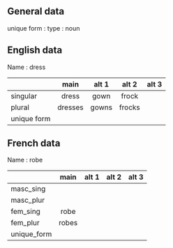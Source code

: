 ## General data

unique form :
type : noun

## English data

Name : dress

|             |  main   | alt 1 | alt 2  | alt 3 |
| :---------- | :-----: | :---: | :----: | ----- |
| singular    |  dress  | gown  | frock  |       |
| plural      | dresses | gowns | frocks |       |
| unique form |         |       |        |       |

## French data

Name : robe

|             | main  | alt 1 | alt 2 | alt 3 |
| :---------- | :---: | :---: | :---: | :---: |
| masc_sing   |       |       |       |       |
| masc_plur   |       |       |       |       |
| fem_sing    | robe  |       |       |       |
| fem_plur    | robes |       |       |       |
| unique_form |       |       |       |       |


